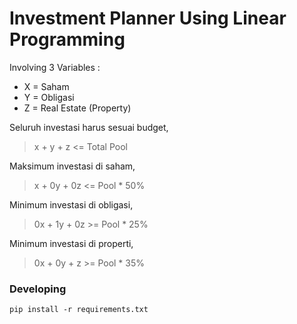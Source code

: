 # Investment Planner Using Linear Programming
Involving 3 Variables :  
- X = Saham
- Y = Obligasi
- Z = Real Estate (Property)

Seluruh investasi harus sesuai budget,  
> x + y + z <= Total Pool

Maksimum investasi di saham,  
> x + 0y + 0z <= Pool * 50%

Minimum investasi di obligasi,
> 0x + 1y + 0z >= Pool * 25%

Minimum investasi di properti,  
> 0x + 0y + z >= Pool * 35% 

### Developing
``` pip install -r requirements.txt ```
